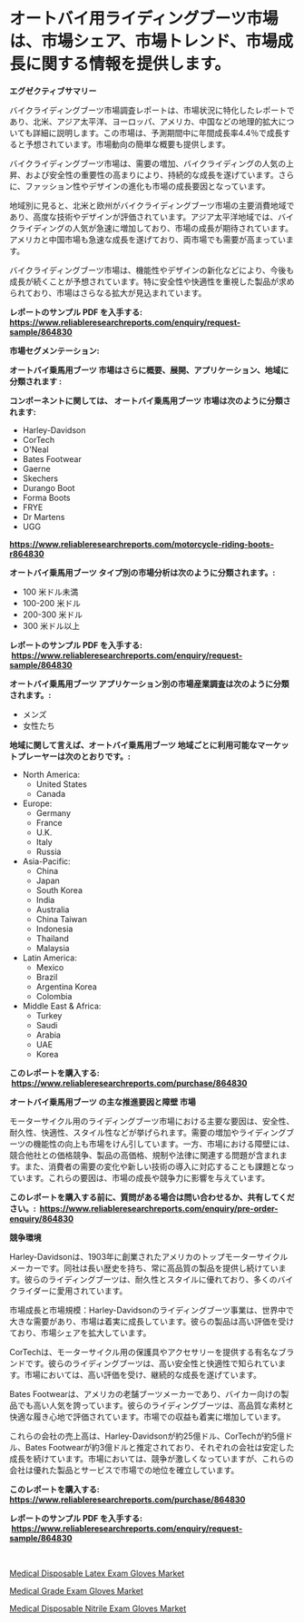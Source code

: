 <p><h1>オートバイ用ライディングブーツ市場は、市場シェア、市場トレンド、市場成長に関する情報を提供します。</h1></p><p><strong>エグゼクティブサマリー</strong></p>
<p><p>バイクライディングブーツ市場調査レポートは、市場状況に特化したレポートであり、北米、アジア太平洋、ヨーロッパ、アメリカ、中国などの地理的拡大についても詳細に説明します。この市場は、予測期間中に年間成長率4.4％で成長すると予想されています。市場動向の簡単な概要も提供します。</p><p>バイクライディングブーツ市場は、需要の増加、バイクライディングの人気の上昇、および安全性の重要性の高まりにより、持続的な成長を遂げています。さらに、ファッション性やデザインの進化も市場の成長要因となっています。</p><p>地域別に見ると、北米と欧州がバイクライディングブーツ市場の主要消費地域であり、高度な技術やデザインが評価されています。アジア太平洋地域では、バイクライディングの人気が急速に増加しており、市場の成長が期待されています。アメリカと中国市場も急速な成長を遂げており、両市場でも需要が高まっています。</p><p>バイクライディングブーツ市場は、機能性やデザインの新化などにより、今後も成長が続くことが予想されています。特に安全性や快適性を重視した製品が求められており、市場はさらなる拡大が見込まれています。</p></p>
<p><strong>レポートのサンプル PDF を入手する: <a href="https://www.reliableresearchreports.com/enquiry/request-sample/864830">https://www.reliableresearchreports.com/enquiry/request-sample/864830</a></strong></p>
<p><strong>市場セグメンテーション:</strong></p>
<p><strong> オートバイ乗馬用ブーツ 市場はさらに概要、展開、アプリケーション、地域に分類されます :</strong></p>
<p><strong>コンポーネントに関しては、 オートバイ乗馬用ブーツ 市場は次のように分類されます: &nbsp;</strong></p>
<p><ul><li>Harley-Davidson</li><li>CorTech</li><li>O'Neal</li><li>Bates Footwear</li><li>Gaerne</li><li>Skechers</li><li>Durango Boot</li><li>Forma Boots</li><li>FRYE</li><li>Dr Martens</li><li>UGG</li></ul></p>
<p><strong><a href="https://www.reliableresearchreports.com/motorcycle-riding-boots-r864830">https://www.reliableresearchreports.com/motorcycle-riding-boots-r864830</a></strong></p>
<p><strong> オートバイ乗馬用ブーツ タイプ別の市場分析は次のように分類されます。:</strong></p>
<p><ul><li>100 米ドル未満</li><li>100-200 米ドル</li><li>200-300 米ドル</li><li>300 米ドル以上</li></ul></p>
<p><strong>レポートのサンプル PDF を入手する: &nbsp;<a href="https://www.reliableresearchreports.com/enquiry/request-sample/864830">https://www.reliableresearchreports.com/enquiry/request-sample/864830</a></strong></p>
<p><strong> オートバイ乗馬用ブーツ アプリケーション別の市場産業調査は次のように分類されます。:</strong></p>
<p><ul><li>メンズ</li><li>女性たち</li></ul></p>
<p><strong>地域に関して言えば、オートバイ乗馬用ブーツ 地域ごとに利用可能なマーケットプレーヤーは次のとおりです。:</strong></p>
<p><ul>
    <li>
        North America:
        <ul>
            <li>United States</li>
            <li>Canada</li>
        </ul>
    </li>
    <li>
        Europe:
        <ul>
            <li>Germany</li>
            <li>France</li>
            <li>U.K.</li>
            <li>Italy</li>
            <li>Russia</li>
        </ul>
    </li>
    <li>
        Asia-Pacific:
        <ul>
            <li>China</li>
            <li>Japan</li>
            <li>South Korea</li>
            <li>India</li>
            <li>Australia</li>
            <li>China Taiwan</li>
            <li>Indonesia</li>
            <li>Thailand</li>
            <li>Malaysia</li>
        </ul>
    </li>
    <li>
        Latin America:
        <ul>
            <li>Mexico</li>
            <li>Brazil</li>
            <li>Argentina Korea</li>
            <li>Colombia</li>
        </ul>
    </li>
    <li>
        Middle East & Africa:
        <ul>
            <li>Turkey</li>
            <li>Saudi</li>
            <li>Arabia</li>
            <li>UAE</li>
            <li>Korea</li>
        </ul>
    </li>
    </ul></p>
<p><strong>このレポートを購入する: &nbsp;<a href="https://www.reliableresearchreports.com/purchase/864830">https://www.reliableresearchreports.com/purchase/864830</a></strong></p>
<p><strong>オートバイ乗馬用ブーツ の主な推進要因と障壁 市場</strong></p>
<p><p>モーターサイクル用のライディングブーツ市場における主要な要因は、安全性、耐久性、快適性、スタイル性などが挙げられます。需要の増加やライディングブーツの機能性の向上も市場をけん引しています。一方、市場における障壁には、競合他社との価格競争、製品の高価格、規制や法律に関連する問題が含まれます。また、消費者の需要の変化や新しい技術の導入に対応することも課題となっています。これらの要因は、市場の成長や競争力に影響を与えています。</p></p>
<p><strong>このレポートを購入する前に、質問がある場合は問い合わせるか、共有してください。:&nbsp; <a href="https://www.reliableresearchreports.com/enquiry/pre-order-enquiry/864830">https://www.reliableresearchreports.com/enquiry/pre-order-enquiry/864830</a></strong></p>
<p><strong>競争環境</strong></p>
<p><p>Harley-Davidsonは、1903年に創業されたアメリカのトップモーターサイクルメーカーです。同社は長い歴史を持ち、常に高品質の製品を提供し続けています。彼らのライディングブーツは、耐久性とスタイルに優れており、多くのバイクライダーに愛用されています。 </p><p>市場成長と市場規模：Harley-Davidsonのライディングブーツ事業は、世界中で大きな需要があり、市場は着実に成長しています。彼らの製品は高い評価を受けており、市場シェアを拡大しています。</p><p>CorTechは、モーターサイクル用の保護具やアクセサリーを提供する有名なブランドです。彼らのライディングブーツは、高い安全性と快適性で知られています。市場においては、高い評価を受け、継続的な成長を遂げています。</p><p>Bates Footwearは、アメリカの老舗ブーツメーカーであり、バイカー向けの製品でも高い人気を誇っています。彼らのライディングブーツは、高品質な素材と快適な履き心地で評価されています。市場での収益も着実に増加しています。</p><p>これらの会社の売上高は、Harley-Davidsonが約25億ドル、CorTechが約5億ドル、Bates Footwearが約3億ドルと推定されており、それぞれの会社は安定した成長を続けています。市場においては、競争が激しくなっていますが、これらの会社は優れた製品とサービスで市場での地位を確立しています。</p></p>
<p><strong>このレポートを購入する: &nbsp; <a href="https://www.reliableresearchreports.com/purchase/864830">https://www.reliableresearchreports.com/purchase/864830</a></strong></p>
<p><strong>レポートのサンプル PDF を入手する: &nbsp;<a href="https://www.reliableresearchreports.com/enquiry/request-sample/864830">https://www.reliableresearchreports.com/enquiry/request-sample/864830</a></strong><strong></strong></p>
<p>&nbsp;</p>
<p><p><a href="https://forested-sushi-9b0.notion.site/Medical-Disposable-Latex-Exam-Gloves-Market-Size-Reveals-the-Best-Marketing-Channels-In-Global-Indus-c43919262835444d8941644eeffc302a">Medical Disposable Latex Exam Gloves Market</a></p><p><a href="https://summer-dogwood-3e9.notion.site/Medical-Grade-Exam-Gloves-Market-Size-and-Market-Trends-Complete-Industry-Overview-2024-to-2031-603168adf4ac4455aba2f3d5d28d75ae">Medical Grade Exam Gloves Market</a></p><p><a href="https://lydian-appliance-61d.notion.site/Medical-Disposable-Nitrile-Exam-Gloves-Market-Research-Report-Its-History-and-Forecast-2024-to-2031-97f13a7631b5408e8d44df70f4c5d1ac">Medical Disposable Nitrile Exam Gloves Market</a></p></p>